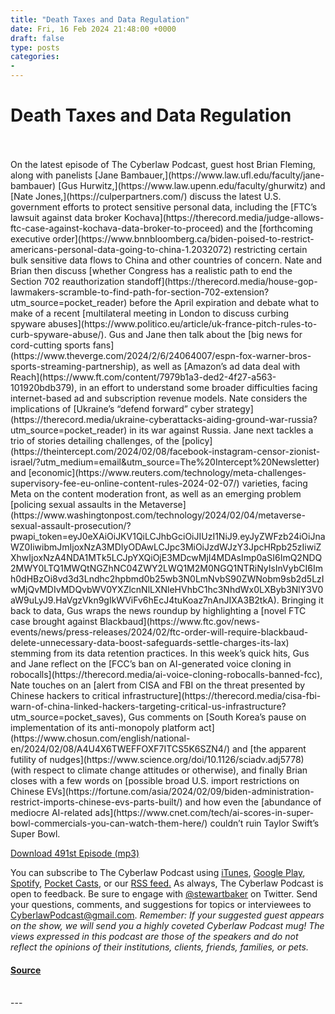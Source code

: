 ```yaml
---
title: "Death Taxes and Data Regulation"
date: Fri, 16 Feb 2024 21:48:00 +0000
draft: false
type: posts
categories: 
- 
---
```

# Death Taxes and Data Regulation

<br/>

<br/>
On the latest episode of The Cyberlaw Podcast, guest host Brian Fleming, along with panelists [Jane Bambauer,](https://www.law.ufl.edu/faculty/jane-bambauer) [Gus Hurwitz,](https://www.law.upenn.edu/faculty/ghurwitz) and [Nate Jones,](https://culperpartners.com/) discuss the latest U.S. government efforts to protect sensitive personal data, including the [FTC’s lawsuit against data broker Kochava](https://therecord.media/judge-allows-ftc-case-against-kochava-data-broker-to-proceed) and the [forthcoming executive order](https://www.bnnbloomberg.ca/biden-poised-to-restrict-americans-personal-data-going-to-china-1.2032072) restricting certain bulk sensitive data flows to China and other countries of concern. Nate and Brian then discuss [whether Congress has a realistic path to end the Section 702 reauthorization standoff](https://therecord.media/house-gop-lawmakers-scramble-to-find-path-for-section-702-extension?utm_source=pocket_reader) before the April expiration and debate what to make of a recent [multilateral meeting in London to discuss curbing spyware abuses](https://www.politico.eu/article/uk-france-pitch-rules-to-curb-spyware-abuse/). Gus and Jane then talk about the [big news for cord-cutting sports fans](https://www.theverge.com/2024/2/6/24064007/espn-fox-warner-bros-sports-streaming-partnership), as well as [Amazon’s ad data deal with Reach](https://www.ft.com/content/7979b1a3-ded2-4f27-a563-101920bdb379), in an effort to understand some broader difficulties facing internet-based ad and subscription revenue models. Nate considers the implications of [Ukraine’s “defend forward” cyber strategy](https://therecord.media/ukraine-cyberattacks-aiding-ground-war-russia?utm_source=pocket_reader) in its war against Russia. Jane next tackles a trio of stories detailing challenges, of the [policy](https://theintercept.com/2024/02/08/facebook-instagram-censor-zionist-israel/?utm_medium=email&utm_source=The%20Intercept%20Newsletter) and [economic](https://www.reuters.com/technology/meta-challenges-supervisory-fee-eu-online-content-rules-2024-02-07/) varieties, facing Meta on the content moderation front, as well as an emerging problem [policing sexual assaults in the Metaverse](https://www.washingtonpost.com/technology/2024/02/04/metaverse-sexual-assault-prosecution/?pwapi_token=eyJ0eXAiOiJKV1QiLCJhbGciOiJIUzI1NiJ9.eyJyZWFzb24iOiJnaWZ0IiwibmJmIjoxNzA3MDIyODAwLCJpc3MiOiJzdWJzY3JpcHRpb25zIiwiZXhwIjoxNzA4NDA1MTk5LCJpYXQiOjE3MDcwMjI4MDAsImp0aSI6ImQ2NDQ2MWY0LTQ1MWQtNGZhNC04ZWY2LWQ1M2M0NGQ1NTRiNyIsInVybCI6Imh0dHBzOi8vd3d3Lndhc2hpbmd0b25wb3N0LmNvbS90ZWNobm9sb2d5LzIwMjQvMDIvMDQvbWV0YXZlcnNlLXNleHVhbC1hc3NhdWx0LXByb3NlY3V0aW9uLyJ9.HaVgzVkn9gIkWViFv6hEcJ4tuKoaz7nAnJIXA3B2tkA). Bringing it back to data, Gus wraps the news roundup by highlighting a [novel FTC case brought against Blackbaud](https://www.ftc.gov/news-events/news/press-releases/2024/02/ftc-order-will-require-blackbaud-delete-unnecessary-data-boost-safeguards-settle-charges-its-lax) stemming from its data retention practices. In this week’s quick hits, Gus and Jane reflect on the [FCC’s ban on AI-generated voice cloning in robocalls](https://therecord.media/ai-voice-cloning-robocalls-banned-fcc), Nate touches on an [alert from CISA and FBI on the threat presented by Chinese hackers to critical infrastructure](https://therecord.media/cisa-fbi-warn-of-china-linked-hackers-targeting-critical-us-infrastructure?utm_source=pocket_saves), Gus comments on [South Korea’s pause on implementation of its anti-monopoly platform act](https://www.chosun.com/english/national-en/2024/02/08/A4U4X6TWEFFOXF7ITCS5K6SZN4/) and [the apparent futility of nudges](https://www.science.org/doi/10.1126/sciadv.adj5778) (with respect to climate change attitudes or otherwise), and finally Brian closes with a few words on [possible broad U.S. import restrictions on Chinese EVs](https://fortune.com/asia/2024/02/09/biden-administration-restrict-imports-chinese-evs-parts-built/) and how even the [abundance of mediocre AI-related ads](https://www.cnet.com/tech/ai-scores-in-super-bowl-commercials-you-can-watch-them-here/) couldn’t ruin Taylor Swift’s Super Bowl.  

[Download 491st Episode (mp3)](https://www.steptoe.com/podcasts/TheCyberlawPodcast-491.mp3)

You can subscribe to The Cyberlaw Podcast using [iTunes](https://itunes.apple.com/us/podcast/steptoe-cyberlaw-podcast/id830593115?mt=2), [Google Play](https://play.google.com/music/listen#/ps/Ikx2d2ncjvw6zuoq3zh4qp2i7qu), [Spotify](https://open.spotify.com/show/3Co2wdTUaZr4Xqnlxs4soG), [Pocket Casts](http://pcasts.in/steptoe), or our [RSS feed.](http://www.steptoe.com/feed-Cyberlaw.rss) As always, The Cyberlaw Podcast is open to feedback. Be sure to engage with [@stewartbaker](https://twitter.com/stewartbaker) on Twitter. Send your questions, comments, and suggestions for topics or interviewees to [CyberlawPodcast@gmail.com](mailto:CyberlawPodcast@gmail.com). _Remember: If your suggested guest appears on the show, we will send you a highly coveted Cyberlaw Podcast mug! The views expressed in this podcast are those of the speakers and do not reflect the opinions of their institutions, clients, friends, families, or pets._

#### [Source](https://sites.libsyn.com/52286/death-taxes-and-data-regulation)

<br/>
---
